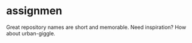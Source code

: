 # assignmen
Great repository names are short and memorable. Need inspiration? How about urban-giggle. 
